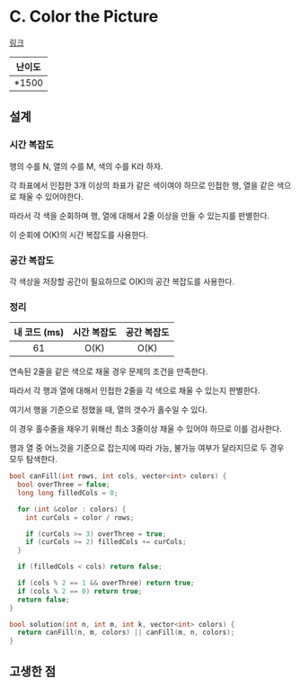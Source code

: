 # C. Color the Picture

[링크](https://codeforces.com/contest/1711/problem/C)

| 난이도 |
| :----: |
| \*1500 |

## 설계

### 시간 복잡도

행의 수를 N, 열의 수를 M, 색의 수를 K라 하자.

각 좌표에서 인접한 3개 이상의 좌표가 같은 색이여야 하므로 인접한 행, 열을 같은 색으로 채울 수 있어야한다.

따라서 각 색을 순회하며 행, 열에 대해서 2줄 이상을 만들 수 있는지를 판별한다.

이 순회에 O(K)의 시간 복잡도를 사용한다.

### 공간 복잡도

각 색상을 저장할 공간이 필요하므로 O(K)의 공간 복잡도를 사용한다.

### 정리

| 내 코드 (ms) | 시간 복잡도 | 공간 복잡도 |
| :----------: | :---------: | :---------: |
|      61      |    O(K)     |    O(K)     |

연속된 2줄을 같은 색으로 채울 경우 문제의 조건을 만족한다.

따라서 각 행과 열에 대해서 인접한 2줄을 각 색으로 채울 수 있는지 판별한다.

여기서 행을 기준으로 정했을 때, 열의 갯수가 홀수일 수 있다.

이 경우 홀수줄을 채우기 위해선 최소 3줄이상 채울 수 있어야 하므로 이를 검사한다.

행과 열 중 어느것을 기준으로 잡는지에 따라 가능, 불가능 여부가 달라지므로 두 경우 모두 탐색한다.

```cpp
bool canFill(int rows, int cols, vector<int> colors) {
  bool overThree = false;
  long long filledCols = 0;

  for (int &color : colors) {
    int curCols = color / rows;

    if (curCols >= 3) overThree = true;
    if (curCols >= 2) filledCols += curCols;
  }

  if (filledCols < cols) return false;

  if (cols % 2 == 1 && overThree) return true;
  if (cols % 2 == 0) return true;
  return false;
}

bool solution(int n, int m, int k, vector<int> colors) {
  return canFill(n, m, colors) || canFill(m, n, colors);
}
```

## 고생한 점
